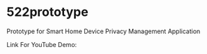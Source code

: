 # 522prototype
Prototype for Smart Home Device Privacy Management Application

Link For YouTube Demo:

